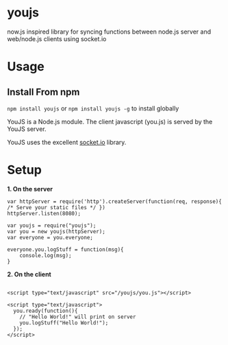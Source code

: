 youjs
=====

now.js inspired library for syncing functions between node.js server and web/node.js clients using socket.io

Usage
=====

Install From npm
----------------

`npm install youjs` or `npm install youjs -g` to install globally



YouJS is a Node.js module. The client javascript (you.js) is served by the YouJS server.


YouJS uses the excellent <a href="https://github.com/LearnBoost/Socket.IO-node">socket.io</a> library.

Setup
==============

**1. On the server**


    var httpServer = require('http').createServer(function(req, response){ /* Serve your static files */ })
    httpServer.listen(8080);

    var youjs = require("youjs");
    var you = new youjs(httpServer);
    var everyone = you.everyone;

    everyone.you.logStuff = function(msg){
        console.log(msg);
    }

**2. On the client**
<pre><code>
&lt;script type="text/javascript" src="/youjs/you.js">&lt;/script>

&lt;script type="text/javascript"&gt;
  you.ready(function(){
    // "Hello World!" will print on server
    you.logStuff("Hello World!");
  });
&lt;/script>
</code></pre>